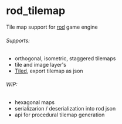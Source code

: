 # rod_tilemap
Tile map support for [rod](https://github.com/yglukhov/rod) game engine

###### Supports:
  * orthogonal, isometric, staggered tilemaps
  * tile and image layer's
  * [Tiled](http://www.mapeditor.org/), export tilemap as json

###### WIP: 
  * hexagonal maps
  * serializarion / deserialization into rod json
  * api for procedural tilemap generation

